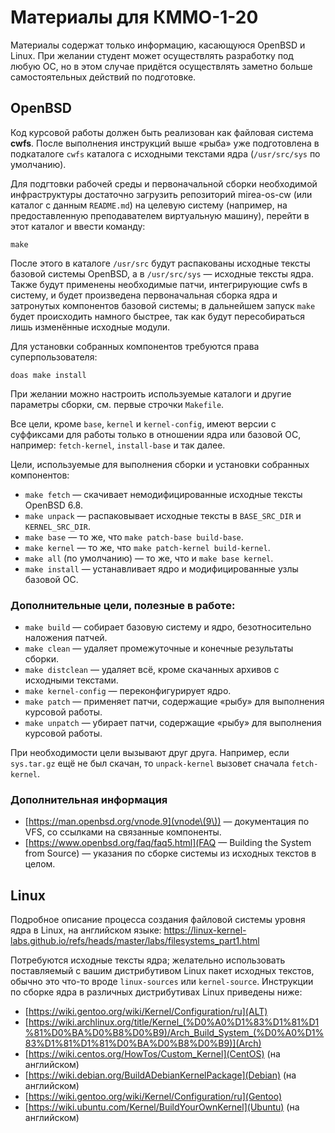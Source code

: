 # Материалы для КММО-1-20

Материалы содержат только информацию, касающуюся OpenBSD и Linux.
При желании студент может осуществлять разработку под любую ОС, но в этом случае
придётся осуществлять заметно больше самостоятельных действий по подготовке.

## OpenBSD

Код курсовой работы должен быть реализован как файловая система **cwfs**.
После выполнения инструкций выше «рыба» уже подготовлена в подкаталоге `cwfs`
каталога с исходными текстами ядра (`/usr/src/sys` по умолчанию).

Для подгтовки рабочей среды и первоначальной сборки необходимой инфраструктуры
достаточно загрузить репозиторий mirea-os-cw (или каталог с данным `README.md`)
на целевую систему (например, на предоставленную преподавателем виртуальную машину),
перейти в этот каталог и ввести команду:

	make

После этого в каталоге `/usr/src` будут распакованы исходные тексты базовой
системы OpenBSD, а в `/usr/src/sys` — исходные тексты ядра. Также будут применены
необходимые патчи, интегрирующие cwfs в систему, и будет произведена первоначальная
сборка ядра и затронутых компонентов базовой системы; в дальнейшем запуск `make`
будет происходить намного быстрее, так как будут пересобираться лишь изменённые
исходные модули.

Для установки собранных компонентов требуются права суперпользователя:

	doas make install

При желании можно настроить используемые каталоги и другие параметры сборки,
см. первые строчки `Makefile`.

Все цели, кроме `base`, `kernel` и `kernel-config`, имеют версии с суффиксами
для работы только в отношении ядра или базовой ОС, например:
`fetch-kernel`, `install-base` и так далее.

Цели, используемые для выполнения сборки и установки собранных компонентов:

* `make fetch` — скачивает немодифицированные исходные тексты OpenBSD 6.8.
* `make unpack` — распаковывает исходные тексты в `BASE_SRC_DIR` и `KERNEL_SRC_DIR`.
* `make base` — то же, что `make patch-base build-base`.
* `make kernel` — то же, что `make patch-kernel build-kernel`.
* `make all` (по умолчанию) — то же, что и `make base kernel`.
* `make install` — устанавливает ядро и модифицированные узлы базовой ОС.

### Дополнительные цели, полезные в работе:

* `make build` — собирает базовую систему и ядро, безотносительно наложения патчей.
* `make clean` — удаляет промежуточные и конечные результаты сборки.
* `make distclean` — удаляет всё, кроме скачанных архивов с исходными текстами.
* `make kernel-config` — переконфигурирует ядро.
* `make patch` — применяет патчи, содержащие «рыбу» для выполнения курсовой работы.
* `make unpatch` — убирает патчи, содержащие «рыбу» для выполнения курсовой работы.

При необходимости цели вызывают друг друга. Например, если `sys.tar.gz` ещё не был
скачан, то `unpack-kernel` вызовет сначала `fetch-kernel`.

### Дополнительная информация

* [https://man.openbsd.org/vnode.9](vnode\(9\)) — документация по VFS, со ссылками на связанные компоненты.
* [https://www.openbsd.org/faq/faq5.html](FAQ — Building the System from Source) — указания по сборке системы из исходных текстов в целом.

## Linux

Подробное описание процесса создания файловой системы уровня ядра в Linux,
на английском языке:
https://linux-kernel-labs.github.io/refs/heads/master/labs/filesystems_part1.html

Потребуются исходные тексты ядра; желательно использовать поставляемый
с вашим дистрибутивом Linux пакет исходных текстов, обычно это что-то вроде
`linux-sources` или `kernel-source`. Инструкции по сборке ядра в различных
дистрибутивах Linux приведены ниже:

* [https://wiki.gentoo.org/wiki/Kernel/Configuration/ru](ALT)
* [https://wiki.archlinux.org/title/Kernel_(%D0%A0%D1%83%D1%81%D1%81%D0%BA%D0%B8%D0%B9)/Arch_Build_System_(%D0%A0%D1%83%D1%81%D1%81%D0%BA%D0%B8%D0%B9)](Arch)
* [https://wiki.centos.org/HowTos/Custom_Kernel](CentOS) (на английском)
* [https://wiki.debian.org/BuildADebianKernelPackage](Debian) (на английском)
* [https://wiki.gentoo.org/wiki/Kernel/Configuration/ru](Gentoo)
* [https://wiki.ubuntu.com/Kernel/BuildYourOwnKernel](Ubuntu) (на английском)
